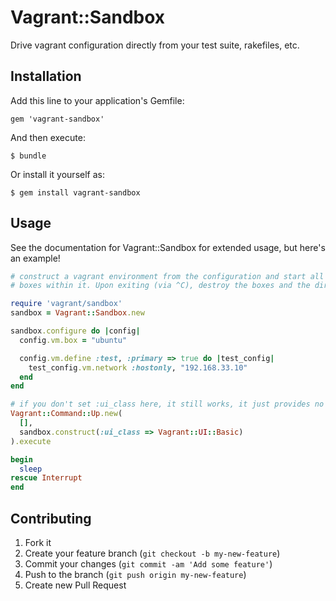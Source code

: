# Vagrant::Sandbox

Drive vagrant configuration directly from your test suite, rakefiles, etc.

## Installation

Add this line to your application's Gemfile:

    gem 'vagrant-sandbox'

And then execute:

    $ bundle

Or install it yourself as:

    $ gem install vagrant-sandbox

## Usage

See the documentation for Vagrant::Sandbox for extended usage, but here's an
example!

```ruby
# construct a vagrant environment from the configuration and start all the
# boxes within it. Upon exiting (via ^C), destroy the boxes and the directory.

require 'vagrant/sandbox'
sandbox = Vagrant::Sandbox.new

sandbox.configure do |config|
  config.vm.box = "ubuntu"

  config.vm.define :test, :primary => true do |test_config|
    test_config.vm.network :hostonly, "192.168.33.10"
  end
end

# if you don't set :ui_class here, it still works, it just provides no output.
Vagrant::Command::Up.new(
  [], 
  sandbox.construct(:ui_class => Vagrant::UI::Basic)
).execute

begin
  sleep
rescue Interrupt
end
```

## Contributing

1. Fork it
2. Create your feature branch (`git checkout -b my-new-feature`)
3. Commit your changes (`git commit -am 'Add some feature'`)
4. Push to the branch (`git push origin my-new-feature`)
5. Create new Pull Request
